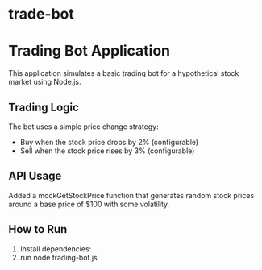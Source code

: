 # trade-bot

# Trading Bot Application

This application simulates a basic trading bot for a hypothetical stock market using Node.js.

## Trading Logic

The bot uses a simple price change strategy:
- Buy when the stock price drops by 2% (configurable)
- Sell when the stock price rises by 3% (configurable)

## API Usage

Added a mockGetStockPrice function that generates random stock prices around a base price of $100 with some volatility.

## How to Run

1. Install dependencies:
2. run node trading-bot.js
   
